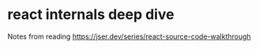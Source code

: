 # react internals deep dive

Notes from reading https://jser.dev/series/react-source-code-walkthrough
